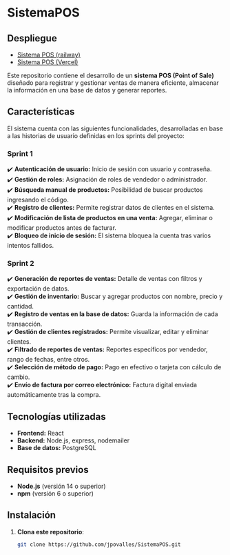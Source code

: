 # **SistemaPOS**
## Despliegue
* [Sistema POS (railway)](sistemapos-production.up.railway.app)
* [Sistema POS (Vercel)](sistema-pos-phi.vercel.app)


Este repositorio contiene el desarrollo de un **sistema POS (Point of Sale)** diseñado para registrar y gestionar ventas de manera eficiente, almacenar la información en una base de datos y generar reportes.

## **Características**

El sistema cuenta con las siguientes funcionalidades, desarrolladas en base a las historias de usuario definidas en los sprints del proyecto:

### **Sprint 1**

✔️ **Autenticación de usuario:** Inicio de sesión con usuario y contraseña.\
✔️ **Gestión de roles:** Asignación de roles de vendedor o administrador.\
✔️ **Búsqueda manual de productos:** Posibilidad de buscar productos ingresando el código.\
✔️ **Registro de clientes:** Permite registrar datos de clientes en el sistema.\
✔️ **Modificación de lista de productos en una venta:** Agregar, eliminar o modificar productos antes de facturar.\
✔️ **Bloqueo de inicio de sesión:** El sistema bloquea la cuenta tras varios intentos fallidos.

### **Sprint 2**

✔️ **Generación de reportes de ventas:** Detalle de ventas con filtros y exportación de datos.\
✔️ **Gestión de inventario:** Buscar y agregar productos con nombre, precio y cantidad.\
✔️ **Registro de ventas en la base de datos:** Guarda la información de cada transacción.\
✔️ **Gestión de clientes registrados:** Permite visualizar, editar y eliminar clientes.\
✔️ **Filtrado de reportes de ventas:** Reportes específicos por vendedor, rango de fechas, entre otros.\
✔️ **Selección de método de pago:** Pago en efectivo o tarjeta con cálculo de cambio.\
✔️ **Envío de factura por correo electrónico:** Factura digital enviada automáticamente tras la compra.

## **Tecnologías utilizadas**

- **Frontend:** React
- **Backend:** Node.js, express, nodemailer
- **Base de datos:** PostgreSQL

## **Requisitos previos**

- **Node.js** (versión 14 o superior)
- **npm** (versión 6 o superior)

## **Instalación**

1. **Clona este repositorio**:
   ```bash
   git clone https://github.com/jpovalles/SistemaPOS.git
   ```
